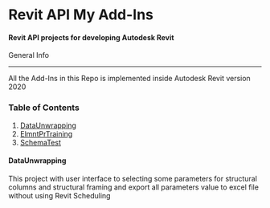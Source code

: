 # Revit API My Add-Ins
#### Revit API projects for developing Autodesk Revit 
<a name="general-info"></a>
General Info
****
All the Add-Ins in this Repo is implemented inside Autodesk Revit version 2020
### Table of Contents 
1. [DataUnwrapping](#dataunwrapping)
2. [ElmntPrTraining](#elmntprtraining)
3. [SchemaTest](#schematest)

#### DataUnwrapping
This project with user interface to selecting some parameters for structural columns and 
structural framing and export all parameters value to excel file without using Revit Scheduling 
